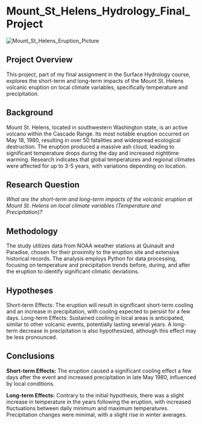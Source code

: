 # Mount_St_Helens_Hydrology_Final_Project

![Mount_St_Helens_Eruption_Picture](https://github.com/user-attachments/assets/ed8340e5-0fd4-4cb9-9518-44b4761aaf7b)

## **Project Overview**
This project, part of my final assignment in the Surface Hydrology course, explores the short-term and long-term impacts of the Mount St. Helens volcanic eruption on local climate variables, specifically temperature and precipitation.

## **Background**
Mount St. Helens, located in southwestern Washington state, is an active volcano within the Cascade Range. Its most notable eruption occurred on May 18, 1980, resulting in over 50 fatalities and widespread ecological destruction. The eruption produced a massive ash cloud, leading to significant temperature drops during the day and increased nighttime warming. Research indicates that global temperatures and regional climates were affected for up to 3-5 years, with variations depending on location.

## **Research Question**
*What are the short-term and long-term impacts of the volcanic eruption at Mount St. Helens on local climate variables (Temperature and Precipitation)?*

## **Methodology**
The study utilizes data from NOAA weather stations at Quinault and Paradise, chosen for their proximity to the eruption site and extensive historical records. The analysis employs Python for data processing, focusing on temperature and precipitation trends before, during, and after the eruption to identify significant climatic deviations.

## **Hypotheses**
Short-term Effects: The eruption will result in significant short-term cooling and an increase in precipitation, with cooling expected to persist for a few days.
Long-term Effects: Sustained cooling in local areas is anticipated, similar to other volcanic events, potentially lasting several years. A long-term decrease in precipitation is also hypothesized, although this effect may be less pronounced.

## **Conclusions**
**Short-term Effects:** The eruption caused a significant cooling effect a few days after the event and increased precipitation in late May 1980, influenced by local conditions.

**Long-term Effects:** Contrary to the initial hypothesis, there was a slight increase in temperature in the years following the eruption, with increased fluctuations between daily minimum and maximum temperatures. Precipitation changes were minimal, with a slight rise in winter averages.
